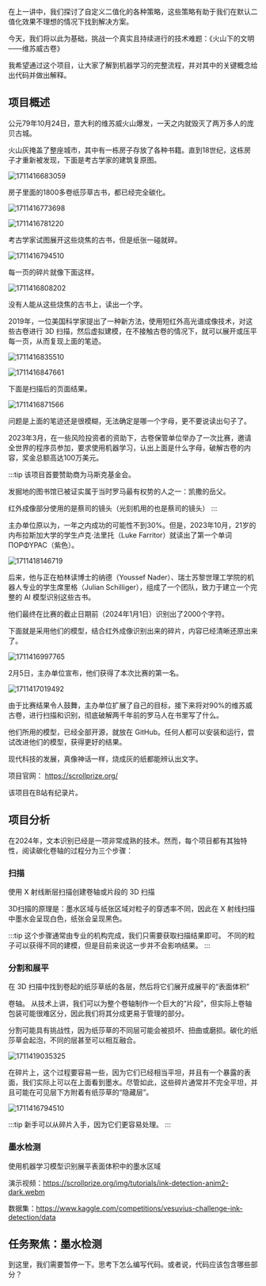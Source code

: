 在上一讲中，我们探讨了自定义二值化的各种策略，这些策略有助于我们在默认二值化效果不理想的情况下找到解决方案。

今天，我们将以此为基础，挑战一个真实且持续进行的技术难题：《火山下的文明——维苏威古卷》

我希望通过这个项目，让大家了解到机器学习的完整流程，并对其中的关键概念给出代码并做出解释。

## 项目概述

公元79年10月24日，意大利的维苏威火山爆发，一天之内就毁灭了两万多人的庞贝古城。

火山灰掩盖了整座城市，其中有一栋房子存放了各种书籍。直到18世纪，这栋房子才重新被发现，下面是考古学家的建筑复原图。

![1711416683059](image/识别文字/1711416683059.png)

房子里面的1800多卷纸莎草古书，都已经完全碳化。

![1711416773698](image/识别文字/1711416773698.png)

![1711416781220](image/识别文字/1711416781220.png)

考古学家试图展开这些烧焦的古书，但是纸张一碰就碎。

![1711416794510](image/识别文字/1711416794510.png)

每一页的碎片就像下面这样。

![1711416808202](image/识别文字/1711416808202.png)

没有人能从这些烧焦的古书上，读出一个字。


2019年，一位美国科学家提出了一种新方法，使用短红外高光谱成像技术，对这些古卷进行 3D 扫描，然后虚拟建模，在不接触古卷的情况下，就可以展开或压平每一页，从而复现上面的笔迹。

![1711416835510](image/识别文字/1711416835510.png)

![1711416847661](image/识别文字/1711416847661.png)

下面是扫描后的页面结果。

![1711416871566](image/识别文字/1711416871566.png)

问题是上面的笔迹还是很模糊，无法确定是哪一个字母，更不要说读出句子了。

2023年3月，在一些风险投资者的资助下，古卷保管单位举办了一次比赛，邀请全世界的程序员参加，要求使用机器学习，认出上面是什么字母，破解古卷的内容，奖金总额高达100万美元。


:::tip
该项目首要赞助商为马斯克基金会。

发掘地的图书馆已被证实属于当时罗马最有权势的人之一：凯撒的岳父。

红外成像部分使用的是蔡司的镜头（光刻机用的也是蔡司的镜头）
:::

主办单位原以为，一年之内成功的可能性不到30%。但是，2023年10月，21岁的内布拉斯加大学的学生卢克·法里托（Luke Farritor）就读出了第一个单词 ΠΟΡΦΥΡΑϹ（紫色）。

![1711418146719](image/识别文字/1711418146719.png)

后来，他与正在柏林读博士的纳德（Youssef Nader）、瑞士苏黎世理工学院的机器人专业的学生席里格（Julian Schilliger），组成了一个团队，致力于建立一个完整的 AI 模型识别这些古书。

他们最终在比赛的截止日期前（2024年1月1日）识别出了2000个字符。

下面就是采用他们的模型，结合红外成像识别出来的碎片，内容已经清晰还原出来了。

![1711416997765](image/识别文字/1711416997765.png)

2月5日，主办单位宣布，他们获得了本次比赛的第一名。

![1711417019492](image/识别文字/1711417019492.png)


由于比赛结果令人鼓舞，主办单位扩展了自己的目标，接下来将对90%的维苏威古卷，进行扫描和识别，彻底破解两千年前的罗马人在书里写了什么。

他们所用的模型，已经全部开源，就放在 GitHub。任何人都可以安装和运行，尝试改进他们的模型，获得更好的结果。

现代科技的发展，真像神话一样，烧成灰的纸都能辨认出文字。

项目官网： https://scrollprize.org/

该项目在B站有纪录片。

## 项目分析

在2024年，文本识别已经是一项非常成熟的技术。然而，每个项目都有其独特性，阅读碳化卷轴的过程分为三个步骤：

### 扫描

使用 X 射线断层扫描创建卷轴或片段的 3D 扫描

3D扫描的原理是：墨水区域与纸张区域对粒子的穿透率不同，因此在 X 射线扫描中墨水会呈现白色，纸张会呈现黑色。

:::tip
这个步骤通常由专业的机构完成，我们只需要获取扫描结果即可。
不同的粒子可以获得不同的建模，但是目前来说这一步并不会影响结果。
:::

### 分割和展平

在 3D 扫描中找到卷起的纸莎草纸的各层，然后将它们展开成展平的“表面体积”

卷轴。
从技术上讲，我们可以为整个卷轴制作一个巨大的“片段”，但实际上卷轴包装可能很难区分，因此我们将其分成更易于管理的部分。

分割可能具有挑战性，因为纸莎草的不同层可能会被损坏、扭曲或磨损。碳化的纸莎草会起泡，不同的层甚至可以相互融合。

![1711419035325](image/识别文字/1711419035325.png)

在碎片上，这个过程要容易一些，因为它们已经相当平坦，并且有一个暴露的表面，我们实际上可以在上面看到墨水。尽管如此，这些碎片通常并不完全平坦，并且可能在可见层下方附着有纸莎草的“隐藏层”。

![1711416794510](image/识别文字/1711416794510.png)

:::tip
新手可以从碎片入手，因为它们更容易处理。
:::

### 墨水检测

使用机器学习模型识别展平表面体积中的墨水区域

演示视频：https://scrollprize.org/img/tutorials/ink-detection-anim2-dark.webm


数据集：https://www.kaggle.com/competitions/vesuvius-challenge-ink-detection/data


## 任务聚焦：墨水检测

到这里，我们需要暂停一下。思考下怎么编写代码。或者说，代码应该包含哪些部分？

